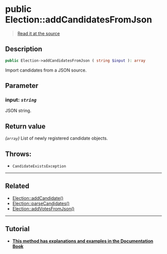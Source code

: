 # public Election::addCandidatesFromJson

> [Read it at the source](https://github.com/julien-boudry/Condorcet/blob/master/src/ElectionProcess/CandidatesProcess.php#L240)

## Description    

```php
public Election->addCandidatesFromJson ( string $input ): array
```

Import candidates from a JSON source.

## Parameter

### **input:** *`string`*   
JSON string.    


## Return value   

*(`array`)* List of newly registered candidate objects.



## Throws:   

* ```CandidateExistsException``` 

---------------------------------------

## Related

* [Election::addCandidate()](/Docs/api-reference/Election%20Class/Election--addCandidate().md)    
* [Election::parseCandidates()](/Docs/api-reference/Election%20Class/Election--parseCandidates().md)    
* [Election::addVotesFromJson()](/Docs/api-reference/Election%20Class/Election--addVotesFromJson().md)    

---------------------------------------

## Tutorial

* **[This method has explanations and examples in the Documentation Book](https://docs.condorcet.io/book/3.AsPhpLibrary/4.Candidates)**    
